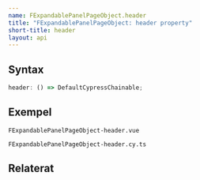 ```yaml
---
name: FExpandablePanelPageObject.header
title: "FExpandablePanelPageObject: header property"
short-title: header
layout: api
---
```


## Syntax

```ts nocompile nolint
header: () => DefaultCypressChainable;
```

## Exempel

```import static
FExpandablePanelPageObject-header.vue
```

```import
FExpandablePanelPageObject-header.cy.ts
```

## Relaterat
